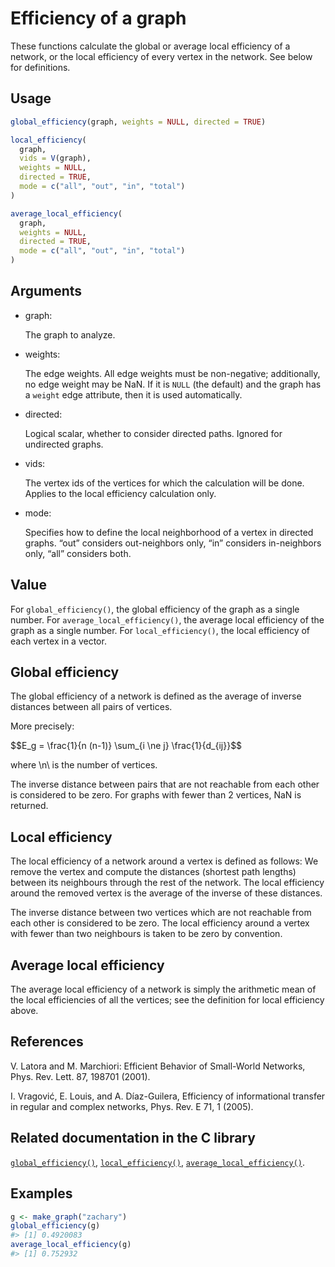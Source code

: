 # Efficiency of a graph

These functions calculate the global or average local efficiency of a
network, or the local efficiency of every vertex in the network. See
below for definitions.

## Usage

``` r
global_efficiency(graph, weights = NULL, directed = TRUE)

local_efficiency(
  graph,
  vids = V(graph),
  weights = NULL,
  directed = TRUE,
  mode = c("all", "out", "in", "total")
)

average_local_efficiency(
  graph,
  weights = NULL,
  directed = TRUE,
  mode = c("all", "out", "in", "total")
)
```

## Arguments

- graph:

  The graph to analyze.

- weights:

  The edge weights. All edge weights must be non-negative; additionally,
  no edge weight may be NaN. If it is `NULL` (the default) and the graph
  has a `weight` edge attribute, then it is used automatically.

- directed:

  Logical scalar, whether to consider directed paths. Ignored for
  undirected graphs.

- vids:

  The vertex ids of the vertices for which the calculation will be done.
  Applies to the local efficiency calculation only.

- mode:

  Specifies how to define the local neighborhood of a vertex in directed
  graphs. “out” considers out-neighbors only, “in” considers
  in-neighbors only, “all” considers both.

## Value

For `global_efficiency()`, the global efficiency of the graph as a
single number. For `average_local_efficiency()`, the average local
efficiency of the graph as a single number. For `local_efficiency()`,
the local efficiency of each vertex in a vector.

## Global efficiency

The global efficiency of a network is defined as the average of inverse
distances between all pairs of vertices.

More precisely:

\$\$E_g = \frac{1}{n (n-1)} \sum\_{i \ne j} \frac{1}{d\_{ij}}\$\$

where \\n\\ is the number of vertices.

The inverse distance between pairs that are not reachable from each
other is considered to be zero. For graphs with fewer than 2 vertices,
NaN is returned.

## Local efficiency

The local efficiency of a network around a vertex is defined as follows:
We remove the vertex and compute the distances (shortest path lengths)
between its neighbours through the rest of the network. The local
efficiency around the removed vertex is the average of the inverse of
these distances.

The inverse distance between two vertices which are not reachable from
each other is considered to be zero. The local efficiency around a
vertex with fewer than two neighbours is taken to be zero by convention.

## Average local efficiency

The average local efficiency of a network is simply the arithmetic mean
of the local efficiencies of all the vertices; see the definition for
local efficiency above.

## References

V. Latora and M. Marchiori: Efficient Behavior of Small-World Networks,
Phys. Rev. Lett. 87, 198701 (2001).

I. Vragović, E. Louis, and A. Díaz-Guilera, Efficiency of informational
transfer in regular and complex networks, Phys. Rev. E 71, 1 (2005).

## Related documentation in the C library

[`global_efficiency()`](https://igraph.org/c/html/0.10.17/igraph-Structural.html#igraph_global_efficiency),
[`local_efficiency()`](https://igraph.org/c/html/0.10.17/igraph-Structural.html#igraph_local_efficiency),
[`average_local_efficiency()`](https://igraph.org/c/html/0.10.17/igraph-Structural.html#igraph_average_local_efficiency).

## Examples

``` r
g <- make_graph("zachary")
global_efficiency(g)
#> [1] 0.4920083
average_local_efficiency(g)
#> [1] 0.752932
```
